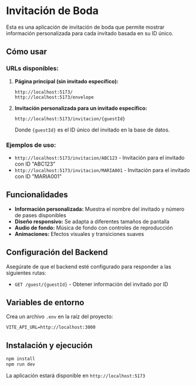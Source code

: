 # Invitación de Boda

Esta es una aplicación de invitación de boda que permite mostrar información personalizada para cada invitado basada en su ID único.

## Cómo usar

### URLs disponibles:

1. **Página principal (sin invitado específico):**
   ```
   http://localhost:5173/
   http://localhost:5173/envelope
   ```

2. **Invitación personalizada para un invitado específico:**
   ```
   http://localhost:5173/invitacion/{guestId}
   ```
   
   Donde `{guestId}` es el ID único del invitado en la base de datos.

### Ejemplos de uso:

- `http://localhost:5173/invitacion/ABC123` - Invitación para el invitado con ID "ABC123"
- `http://localhost:5173/invitacion/MARIA001` - Invitación para el invitado con ID "MARIA001"

## Funcionalidades

- **Información personalizada:** Muestra el nombre del invitado y número de pases disponibles
- **Diseño responsivo:** Se adapta a diferentes tamaños de pantalla
- **Audio de fondo:** Música de fondo con controles de reproducción
- **Animaciones:** Efectos visuales y transiciones suaves

## Configuración del Backend

Asegúrate de que el backend esté configurado para responder a las siguientes rutas:

- `GET /guest/{guestId}` - Obtener información del invitado por ID

## Variables de entorno

Crea un archivo `.env` en la raíz del proyecto:

```env
VITE_API_URL=http://localhost:3000
```

## Instalación y ejecución

```bash
npm install
npm run dev
```

La aplicación estará disponible en `http://localhost:5173`
